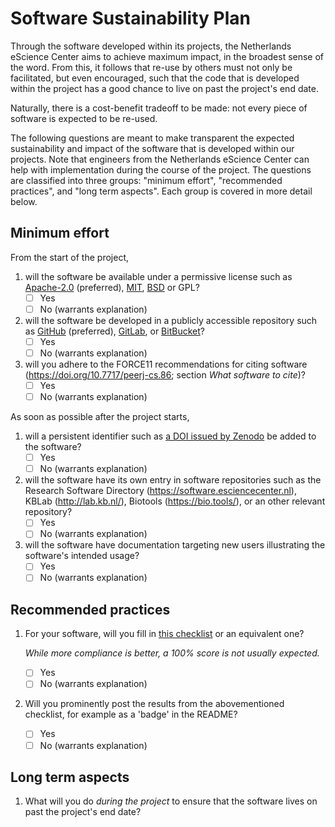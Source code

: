 Software Sustainability Plan
============================

Through the software developed within its projects, the Netherlands eScience
Center aims to achieve maximum impact, in the broadest sense of the word. From
this, it follows that re-use by others must not only be facilitated, but even
encouraged, such that the code that is developed within the project has a good
chance to live on past the project's end date. 

Naturally, there is a cost-benefit tradeoff to be made: not every piece of
software is expected to be re-used.

The following questions are meant to make transparent the expected
sustainability and impact of the software that is developed within our projects.
Note that engineers from the Netherlands eScience Center can help with
implementation during the course of the project. The questions are classified
into three groups: "minimum effort", "recommended practices", and "long term
aspects". Each group is covered in more detail below.

Minimum effort
--------------

From the start of the project,

1. will the software be available under a permissive license such as
   [Apache-2.0](https://spdx.org/licenses/Apache-2.0.html) (preferred),
   [MIT](https://spdx.org/licenses/MIT.html),
   [BSD](https://spdx.org/licenses/BSD-3-Clause.html) or 
   GPL?
    - [ ] Yes
    - [ ] No (warrants explanation)
1. will the software be developed in a publicly accessible repository such
  as [GitHub](https://github.com/) (preferred),
  [GitLab](https://about.gitlab.com/), or
  [BitBucket](https://bitbucket.org)?
    - [ ] Yes
    - [ ] No (warrants explanation)
1. will you adhere to the FORCE11 recommendations for citing software (https://doi.org/10.7717/peerj-cs.86; section _What software to cite_)?
    - [ ] Yes
    - [ ] No (warrants explanation)

As soon as possible after the project starts,

1. will a persistent identifier such as [a DOI issued by Zenodo](https://guides.github.com/activities/citable-code/) be added to the software?
    - [ ] Yes 
    - [ ] No (warrants explanation)
1. will the software have its own entry in software repositories such as the Research
  Software Directory (https://software.esciencecenter.nl), KBLab
  (http://lab.kb.nl/), Biotools (https://bio.tools/), or an other relevant repository?
    - [ ] Yes
    - [ ] No (warrants explanation)
1. will the software have documentation targeting new users illustrating the
   software's intended usage?
    - [ ] Yes
    - [ ] No (warrants explanation)

Recommended practices
---------------------

1. For your software, will you fill in [this checklist](https://bestpractices.coreinfrastructure.org/en/) or an equivalent one?

    _While more compliance is better, a 100% score is not usually expected._
    - [ ] Yes
    - [ ] No (warrants explanation)
1. Will you prominently post the results from the abovementioned checklist, for example as a 'badge' in the README?
    - [ ] Yes
    - [ ] No (warrants explanation)

Long term aspects
-----------------

1. What will you do _during the project_ to ensure that the software lives on 
   past the project's end date?


